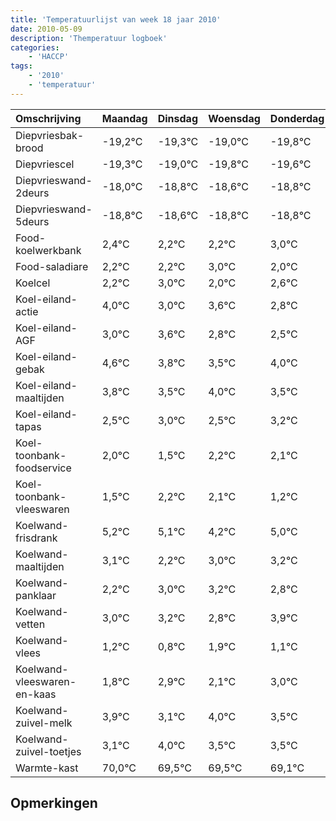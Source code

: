 ```yaml
---
title: 'Temperatuurlijst van week 18 jaar 2010'
date: 2010-05-09
description: 'Themperatuur logboek'
categories:
    - 'HACCP'
tags:
    - '2010'
    - 'temperatuur'
---
```

|Omschrijving|Maandag|Dinsdag|Woensdag|Donderdag|Vrijdag|Zaterdag|Zondag|
|:---|:---|:---|:---|:---|:---|:---|:---|
|Diepvriesbak-brood|-19,2°C|-19,3°C|-19,0°C|-19,8°C|-19,6°C|-19,8°C|-19,8°C|
|Diepvriescel|-19,3°C|-19,0°C|-19,8°C|-19,6°C|-19,8°C|-19,8°C|-19,0°C|
|Diepvrieswand-2deurs|-18,0°C|-18,8°C|-18,6°C|-18,8°C|-18,8°C|-18,0°C|-19,0°C|
|Diepvrieswand-5deurs|-18,8°C|-18,6°C|-18,8°C|-18,8°C|-18,0°C|-19,0°C|-18,4°C|
|Food-koelwerkbank|2,4°C|2,2°C|2,2°C|3,0°C|2,0°C|2,6°C|1,8°C|
|Food-saladiare|2,2°C|2,2°C|3,0°C|2,0°C|2,6°C|1,8°C|1,5°C|
|Koelcel|2,2°C|3,0°C|2,0°C|2,6°C|1,8°C|1,5°C|2,0°C|
|Koel-eiland-actie|4,0°C|3,0°C|3,6°C|2,8°C|2,5°C|3,0°C|2,5°C|
|Koel-eiland-AGF|3,0°C|3,6°C|2,8°C|2,5°C|3,0°C|2,5°C|3,2°C|
|Koel-eiland-gebak|4,6°C|3,8°C|3,5°C|4,0°C|3,5°C|4,2°C|4,1°C|
|Koel-eiland-maaltijden|3,8°C|3,5°C|4,0°C|3,5°C|4,2°C|4,1°C|3,2°C|
|Koel-eiland-tapas|2,5°C|3,0°C|2,5°C|3,2°C|3,1°C|2,2°C|3,0°C|
|Koel-toonbank-foodservice|2,0°C|1,5°C|2,2°C|2,1°C|1,2°C|2,0°C|2,2°C|
|Koel-toonbank-vleeswaren|1,5°C|2,2°C|2,1°C|1,2°C|2,0°C|2,2°C|1,8°C|
|Koelwand-frisdrank|5,2°C|5,1°C|4,2°C|5,0°C|5,2°C|4,8°C|5,9°C|
|Koelwand-maaltijden|3,1°C|2,2°C|3,0°C|3,2°C|2,8°C|3,9°C|3,1°C|
|Koelwand-panklaar|2,2°C|3,0°C|3,2°C|2,8°C|3,9°C|3,1°C|4,0°C|
|Koelwand-vetten|3,0°C|3,2°C|2,8°C|3,9°C|3,1°C|4,0°C|3,5°C|
|Koelwand-vlees|1,2°C|0,8°C|1,9°C|1,1°C|2,0°C|1,5°C|1,5°C|
|Koelwand-vleeswaren-en-kaas|1,8°C|2,9°C|2,1°C|3,0°C|2,5°C|2,5°C|2,1°C|
|Koelwand-zuivel-melk|3,9°C|3,1°C|4,0°C|3,5°C|3,5°C|3,1°C|3,6°C|
|Koelwand-zuivel-toetjes|3,1°C|4,0°C|3,5°C|3,5°C|3,1°C|3,6°C|2,5°C|
|Warmte-kast|70,0°C|69,5°C|69,5°C|69,1°C|69,6°C|68,5°C|69,1°C|

## Opmerkingen


